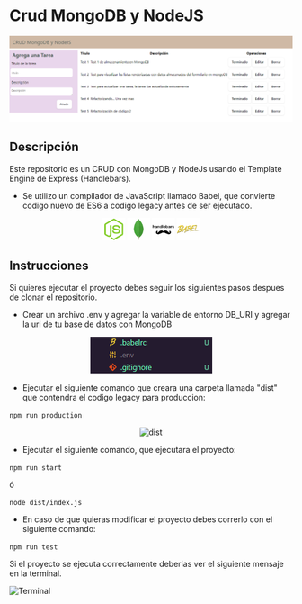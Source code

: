# Crud MongoDB y NodeJS

![Crud Imagen](./img/crud.png)

## Descripción

Este repositorio es un CRUD con MongoDB y NodeJs usando el Template Engine de Express (Handlebars).
- Se utilizo un compilador de JavaScript llamado Babel, que convierte codigo nuevo de ES6 a codigo legacy antes de ser ejecutado.

<div align="center">
<img src="https://github.com/devicons/devicon/blob/master/icons/nodejs/nodejs-original.svg" title="NodeJS" alt="Node" width="40" height="40"/>
<img src="https://github.com/devicons/devicon/blob/master/icons/mongodb/mongodb-original.svg" title="MongoDB" alt="Mongo" width="40" height="40"/>
<img src="https://github.com/devicons/devicon/blob/master/icons/handlebars/handlebars-original-wordmark.svg" title="Express-Handlebars" alt="Handlebars" width="40" height="40"/>
<img src="https://github.com/devicons/devicon/blob/master/icons/babel/babel-original.svg" title="BabelJS" alt="Babel" width="40" height="40"/>
</div>

## Instrucciones

Si quieres ejecutar el proyecto debes seguir los siguientes pasos despues de clonar el repositorio.

- Crear un archivo .env y agregar la variable de entorno DB_URI y agregar la uri de tu base de datos con MongoDB
<div align = "center"> 

![env](./img/env.png)

</div>

- Ejecutar el siguiente comando que creara una carpeta llamada "dist" que contendra el codigo legacy para produccion:

 ```npm run production```

<div align = "center"> 

![dist](./img/dist.png)

</div>

- Ejecutar el siguiente comando, que ejecutara el proyecto:

```npm run start```

ó

```node dist/index.js```

- En caso de que quieras modificar el proyecto debes correrlo con el siguiente comando:

```npm run test```

Si el proyecto se ejecuta correctamente deberias ver el siguiente mensaje en la terminal.

![Terminal](./img/terminal.png)
